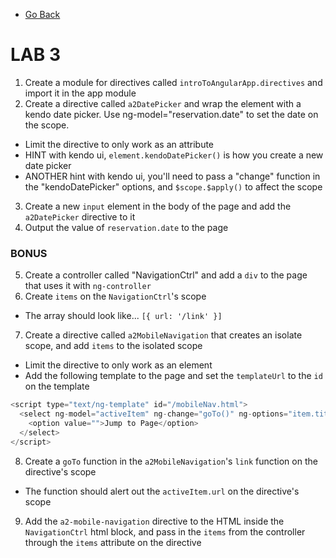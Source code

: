 * [Go Back](/)

# LAB 3

1. Create a module for directives called `introToAngularApp.directives` and import it in the app module
2. Create a directive called `a2DatePicker` and wrap the element with a kendo date picker. Use ng-model="reservation.date" to set the date on the scope.
  * Limit the directive to only work as an attribute
  * HINT with kendo ui, `element.kendoDatePicker()` is how you create a new date picker
  * ANOTHER hint with kendo ui, you'll need to pass a "change" function in the "kendoDatePicker" options, and `$scope.$apply()` to affect the scope
3. Create a new `input` element in the body of the page and add the `a2DatePicker` directive to it
4. Output the value of `reservation.date` to the page

### BONUS

5. Create a controller called "NavigationCtrl" and add a `div` to the page that uses it with `ng-controller`
6. Create `items` on the `NavigationCtrl`'s scope
  * The array should look like... `[{ url: '/link' }]`
7. Create a directive called `a2MobileNavigation` that creates an isolate scope, and add `items` to the isolated scope
  * Limit the directive to only work as an element
  * Add the following template to the page and set the `templateUrl` to the `id` on the template

```js  
<script type="text/ng-template" id="/mobileNav.html">
  <select ng-model="activeItem" ng-change="goTo()" ng-options="item.title for item in items">
    <option value="">Jump to Page</option>
  </select>
</script>
```
8. Create a `goTo` function in the `a2MobileNavigation`'s `link` function on the directive's scope
  * The function should alert out the `activeItem.url` on the directive's scope
9. Add the `a2-mobile-navigation` directive to the HTML inside the `NavigationCtrl` html block, and pass in the `items` from the controller through the `items` attribute on the directive

